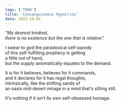 ```yaml
---
tags: ['TODO']
title: 'Consanguineous Hypocrisy'
date: 2023-10-02
---
```


*"My dearest kindred,*  
*there is no existence but the one that is relative".*

I swear to god the paradoxical self-parody  
of this self-fulfilling prophecy is getting  
a little out of hand,  
but the supply axiomatically equates to the demand.

It is for it believes, believes for it commands,  
and it declares for it has regal thoughts,  
intrinsically, like the shifting sands of  
an oasis mid-desert mirage in a mind that's sitting still.

It's nothing if it isn't its own self-obsessed homage.
